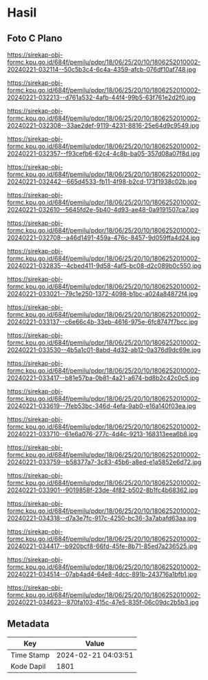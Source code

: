 # Hasil

## Foto C Plano

https://sirekap-obj-formc.kpu.go.id/684f/pemilu/pdpr/18/06/25/20/10/1806252010002-20240221-032114--50c5b3c4-6c4a-4359-afcb-076df10af748.jpg

https://sirekap-obj-formc.kpu.go.id/684f/pemilu/pdpr/18/06/25/20/10/1806252010002-20240221-032213--d761a532-4afb-44f4-99b5-63f761e2d2f0.jpg

https://sirekap-obj-formc.kpu.go.id/684f/pemilu/pdpr/18/06/25/20/10/1806252010002-20240221-032308--33ae2def-9119-4231-8816-25e64d9c9549.jpg

https://sirekap-obj-formc.kpu.go.id/684f/pemilu/pdpr/18/06/25/20/10/1806252010002-20240221-032357--f93cefb6-62c4-4c8b-ba05-357d08a07f8d.jpg

https://sirekap-obj-formc.kpu.go.id/684f/pemilu/pdpr/18/06/25/20/10/1806252010002-20240221-032442--665d4533-fb11-4f98-b2cd-173f1938c02b.jpg

https://sirekap-obj-formc.kpu.go.id/684f/pemilu/pdpr/18/06/25/20/10/1806252010002-20240221-032610--5645fd2e-5b40-4d93-ae48-0a9191507ca7.jpg

https://sirekap-obj-formc.kpu.go.id/684f/pemilu/pdpr/18/06/25/20/10/1806252010002-20240221-032708--a46d1491-459a-476c-8457-9d059ffa4d24.jpg

https://sirekap-obj-formc.kpu.go.id/684f/pemilu/pdpr/18/06/25/20/10/1806252010002-20240221-032835--4cbed411-9d58-4af5-bc08-d2c089b0c550.jpg

https://sirekap-obj-formc.kpu.go.id/684f/pemilu/pdpr/18/06/25/20/10/1806252010002-20240221-033021--79c1e250-1372-4098-b1bc-a024a84872f4.jpg

https://sirekap-obj-formc.kpu.go.id/684f/pemilu/pdpr/18/06/25/20/10/1806252010002-20240221-033137--c6e66c4b-33eb-4616-975e-6fc8747f7bcc.jpg

https://sirekap-obj-formc.kpu.go.id/684f/pemilu/pdpr/18/06/25/20/10/1806252010002-20240221-033530--4b5a1c01-8abd-4d32-ab12-0a376d9dc69e.jpg

https://sirekap-obj-formc.kpu.go.id/684f/pemilu/pdpr/18/06/25/20/10/1806252010002-20240221-033417--b81e57ba-0b81-4a21-a674-bd8b2c42c0c5.jpg

https://sirekap-obj-formc.kpu.go.id/684f/pemilu/pdpr/18/06/25/20/10/1806252010002-20240221-033619--7feb53bc-346d-4efa-9ab0-e16a140f03ea.jpg

https://sirekap-obj-formc.kpu.go.id/684f/pemilu/pdpr/18/06/25/20/10/1806252010002-20240221-033710--61e6a076-277c-4d4c-9213-168313eea6b8.jpg

https://sirekap-obj-formc.kpu.go.id/684f/pemilu/pdpr/18/06/25/20/10/1806252010002-20240221-033759--b58377a7-3c83-45b6-a8ed-e1a5852e6d72.jpg

https://sirekap-obj-formc.kpu.go.id/684f/pemilu/pdpr/18/06/25/20/10/1806252010002-20240221-033901--9019858f-23de-4f82-b502-8b1fc4b68362.jpg

https://sirekap-obj-formc.kpu.go.id/684f/pemilu/pdpr/18/06/25/20/10/1806252010002-20240221-034318--d7a3e7fc-917c-4250-bc36-3a7abafd63aa.jpg

https://sirekap-obj-formc.kpu.go.id/684f/pemilu/pdpr/18/06/25/20/10/1806252010002-20240221-034417--b920bcf8-66fd-45fe-8b71-85ed7a236525.jpg

https://sirekap-obj-formc.kpu.go.id/684f/pemilu/pdpr/18/06/25/20/10/1806252010002-20240221-034514--07ab4ad4-64e8-4dcc-891b-243716a1bfb1.jpg

https://sirekap-obj-formc.kpu.go.id/684f/pemilu/pdpr/18/06/25/20/10/1806252010002-20240221-034623--870fa103-415c-47e5-835f-06c09dc2b5b3.jpg


## Metadata

| Key        | Value               |
| ---------- | ------------------- |
| Time Stamp | 2024-02-21 04:03:51 |
| Kode Dapil | 1801                |



